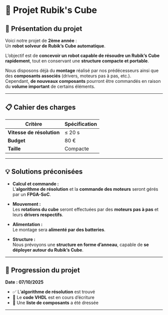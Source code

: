 # 🧩 Projet Rubik's Cube

## 🎯 Présentation du projet

Voici notre projet de **2ème année** :  
Un **robot solveur de Rubik’s Cube automatique**.

L’objectif est de **concevoir un robot capable de résoudre un Rubik’s Cube rapidement**, tout en conservant une **structure compacte et portable**.

Nous disposons déjà du **montage** réalisé par nos prédécesseurs ainsi que des **composants associés** (drivers, moteurs pas à pas, etc.).  
Cependant, **de nouveaux composants** pourront être commandés en raison du **volume important** de certains éléments.

---

## 📋 Cahier des charges

| Critère | Spécification |
|----------|----------------|
| **Vitesse de résolution** | ≤ 20 s |
| **Budget** | 80 € |
| **Taille** | Compacte |

---

## 💡 Solutions préconisées

- **Calcul et commande :**  
  L’**algorithme de résolution** et la **commande des moteurs** seront gérés par un **FPGA-SoC**.

- **Mouvement :**  
  Les **rotations du cube** seront effectuées par des **moteurs pas à pas** et leurs **drivers respectifs**.

- **Alimentation :**  
  Le montage sera **alimenté par des batteries**.

- **Structure :**  
  Nous prévoyons une **structure en forme d’anneau**, capable de **se déployer autour du Rubik’s Cube**.

---

## 📆 Progression du projet

**Date : 07/10/2025**

- ✅ L’**algorithme de résolution** est trouvé  
- 🧩 Le **code VHDL** est en cours d’écriture  
- 🧾 Une **liste de composants** a été dressée

---


